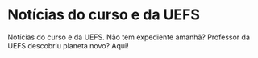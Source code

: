 # Notícias do curso e da UEFS

Notícias do curso e da UEFS. Não tem expediente amanhã? Professor da UEFS descobriu planeta novo? Aqui!


